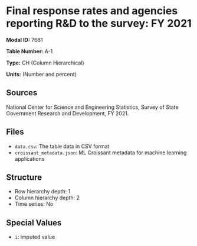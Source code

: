 # Final response rates and agencies reporting R&D to the survey: FY 2021

**Modal ID:** 7681

**Table Number:** A-1

**Type:** CH (Column Hierarchical)

**Units:** (Number and percent)

## Sources

National Center for Science and Engineering Statistics, Survey of State Government Research and Development, FY 2021.

## Files

- `data.csv`: The table data in CSV format
- `croissant_metadata.json`: ML Croissant metadata for machine learning applications

## Structure

- Row hierarchy depth: 1
- Column hierarchy depth: 2
- Time series: No

## Special Values

- `i`: imputed value
